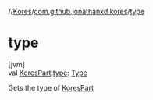 //[Kores](../../index.md)/[com.github.jonathanxd.kores](index.md)/[type](type.md)

# type

[jvm]\
val [KoresPart](-kores-part/index.md).[type](type.md): [Type](https://docs.oracle.com/javase/8/docs/api/java/lang/reflect/Type.html)

Gets the type of [KoresPart](-kores-part/index.md)
